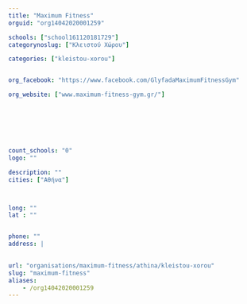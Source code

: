 ```yaml
---
title: "Maximum Fitness"
orguid: "org14042020001259"

schools: ["school161120181729"]
categorynoslug: ["Κλειστού Χώρου"]

categories: ["kleistou-xorou"]


org_facebook: "https://www.facebook.com/GlyfadaMaximumFitnessGym"

org_website: ["www.maximum-fitness-gym.gr/"]







count_schools: "0"
logo: ""

description: ""
cities: ["Αθήνα"]



long: ""
lat : ""


phone: ""
address: |
    

url: "organisations/maximum-fitness/athina/kleistou-xorou"
slug: "maximum-fitness"
aliases:
    - /org14042020001259
---
```



